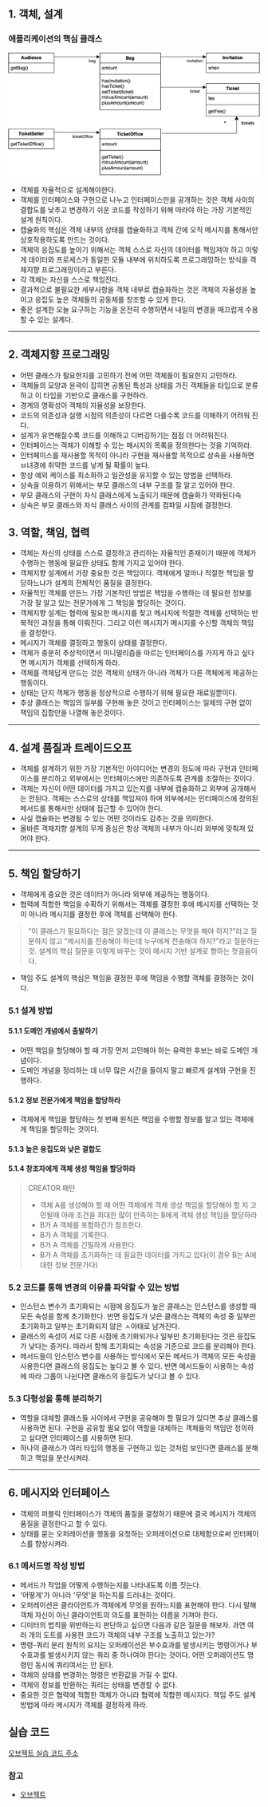 ## 1. 객체, 설계

### 애플리케이션의 핵심 클래스
![그림 1.1 애플리케이션의 핵심 클래스](/books/%EC%98%A4%EB%B8%8C%EC%A0%9D%ED%8A%B8/image/Chapter1_1_%E1%84%8B%E1%85%A2%E1%84%91%E1%85%B3%E1%86%AF%E1%84%85%E1%85%B5%E1%84%8F%E1%85%A6%E1%84%8B%E1%85%B5%E1%84%89%E1%85%A7%E1%86%AB%E1%84%8B%E1%85%B4%20%E1%84%92%E1%85%A2%E1%86%A8%E1%84%89%E1%85%B5%E1%86%B7%20%E1%84%8F%E1%85%B3%E1%86%AF%E1%84%85%E1%85%A2%E1%84%89%E1%85%B3.drawio.png)

- 객체를 자율적으로 설계해야한다.
- 객체를 인터페이스와 구현으로 나누고 인터페이스만을 공개하는 것은 객체 사이의 결합도를 낮추고 변경하기 쉬운 코드를 작성하기 위해 따라야 하는 가장 기본적인 설계 원칙이다.
- 캡슐화의 핵심은 객체 내부의 상태를 캡슐화하고 객체 간에 오직 메시지를 통해서만 상호작용하도록 만드는 것이다.
- 객체의 응집도를 높이기 위해서는 객체 스스로 자신의 데이터를 책임져야 하고 이렇게 데이터와 프로세스가 동일한 모듈 내부에 위치하도록 프로그래밍하는 방식을 객체지향 프로그래밍이라고 부른다.
- 각 객체는 자신을 스스로 책임진다.
- 결과적으로 불필요한 세부사항을 객체 내부로 캡슐화하는 것은 객체의 자율성을 높이고 응집도 높은 객체들의 공동체를 창조할 수 있게 한다.
- 좋은 설계한 오늘 요구하는 기능을 온전히 수행하면서 내일의 변경을 매끄럽게 수용할 수 있는 설계다.

<hr>

## 2. 객체지향 프로그래밍
- 어떤 클래스가 필요한지를 고민하기 전에 어떤 객체들이 필요한지 고민하라.
- 객체들의 모양과 윤곽이 잡히면 공통된 특성과 상태를 가진 객체들을 타입으로 분류하고 이 타입을 기반으로 클래스를 구현하라.
- 경계의 명확성이 객체의 자율성을 보장한다.
- 코드의 의존성과 실행 시점의 의존성이 다르면 다를수록 코드를 이해하기 어려워 진다.
- 설계가 유연해질수록 코드를 이해하고 디버깅하기는 점점 더 어려워진다.
- 인터페이스는 객체가 이해할 수 있는 메시지의 목록을 정의한다는 것을 기억하라.
- 인터페이스를 재사용할 목적이 아니라 구현을 재사용할 목적으로 상속을 사용하면 ㅂ녀경에 취약한 코드를 낳게 될 확률이 높다.
- 항상 예외 케이스를 최소화하고 일관성을 유지할 수 있는 방법을 선택하라.
- 상속을 이용하기 위해서는 부모 클래스의 내부 구조를 잘 알고 있어야 한다.
- 부모 클래스의 구현이 자식 클래스에게 노출되기 때문에 캡슐화가 약화된다속
- 상속은 부모 클래스와 자식 클래스 사이의 관계를 컴파일 시점에 결정한다.

## 3. 역할, 책임, 협력
- 객체는 자신의 상태를 스스로 결정하고 관리하는 자율적인 존재이기 때문에 객체가 수행하는 행동에 필요한 상태도 함께 가지고 있어야 한다.
- 객체지향 설계에서 가장 중요한 것은 책임이다. 객체에게 얼마나 적절한 책임을 할당하느냐가 설계의 전체적인 품질을 결정한다.
- 자율적인 객체를 만든느 가장 기본적인 방법은 책임을 수행하는 데 필요한 정보를 가장 잘 알고 있는 전문가에게 그 책임을 할당하는 것이다.
- 객체지향 설계는 협력에 필요한 메시지를 찾고 메시지에 적절한 객체를 선택하는 반복적인 과정을 통해 이뤄진다. 그리고 이런 메시지가 메시지를 수신할 객체의 책임을 결정한다.
- 메시지가 객체를 결정하고 행동이 상태를 결정한다.
- 객체가 충분히 추상적이면서 미니멀리즘을 따르는 인터페이스를 가지게 하고 싶다면 메시지가 객체를 선택하게 하라.
- 객체를 객체답게 만드는 것은 객체의 상태가 아니라 객체가 다른 객체에게 제공하는 행동이다.
- 상태는 단지 객체가 행동을 정상적으로 수행하기 위해 필요한 재료일뿐이다.
- 추상 클래스는 책임의 일부를 구현해 놓은 것이고 인터페이스는 일체의 구현 없이 책임의 집합만을 나열해 놓은것이다.

<hr>

## 4. 설계 품질과 트레이드오프
- 객체를 설계하기 위한 가장 기본적인 아이디어는 변경의 정도에 따라 구현과 인터페이스를 분리하고 외부에서는 인터페이스에만 의존하도록 관계를 조절하는 것이다. 
- 객체는 자신이 어떤 데이터를 가지고 있는지를 내부에 캡슐화하고 외부에 공개해서는 안된다. 객체는 스스로의 상태를 책임져야 하며 외부에서는 인터페이스에 정의된 메서드를 통해서만 상태에 접근할 수 있어야 한다.
- 사실 캡슐화는 변경될 수 있는 어떤 것이라도 감추는 것을 의미한다.
- 올바른 객체지향 설계의 무게 중심은 항상 객체의 내부가 아니라 외부에 맞춰져 있어야 한다.

<hr>

## 5. 책임 할당하기
- 객체에게 중요한 것은 데이터가 아니라 외부에 제공하는 행동이다.
- 협력에 적합한 책임을 수확하기 위해서는 객체를 결정한 후에 메시지를 선택하는 것이 아니라 메시지를 결정한 후에 객체를 선택해야 한다.
> "이 클래스가 필요하다는 점은 알겠는데 이 클래스는 무엇을 해야 하지?"라고 질문하지 않고 "메시지를 전송해야 하는데 누구에게 전송해야 하지?"라고 질문하는 것. 설계의 핵심 질문을 이렇게 바꾸는 것이 메시지 기반 설계로 향하는 첫걸음이다.
- 책임 주도 설계의 핵심은 책임을 결정한 후에 책임을 수행할 객체를 결정하는 것이다.
### 5.1 설계 방법
#### 5.1.1 도메인 개념에서 출발하기
- 어떤 책임을 할당해야 할 때 가장 먼저 고민해야 하는 유력한 후보는 바로 도메인 개념이다.
- 도메인 개념을 정리하는 데 너무 많은 시간을 들이지 말고 빠르게 설계와 구현을 진행하다.
#### 5.1.2 정보 전문가에게 책임을 할당하라
- 객체에게 책임을 할당하는 첫 번째 원칙은 책임을 수행할 정보를 알고 있는 객체에게 책임을 할당하는 것이다.
#### 5.1.3 높은 응집도와 낮은 결합도
#### 5.1.4 창조자에게 객체 생성 책임을 할당하라
>CREATOR 패턴
>- 객체 A를 생성해야 할 때 어떤 객체에게 객체 생성 책임을 할당해야 할 지 고민될때 아래 조건을 최대한 많이 만족하는 B에게 객체 생성 책임을 할당하라
>- B가 A 객체를 포함하건가 참조한다.
>- B가 A 객체를 기록한다.
>- B가 A 객체를 긴밀하게 사용한다.
>- B가 A 객체를 초기화하는 데 필요한 데이터를 가지고 있다(이 경우 B는 A에 대한 정보 전문가다)

### 5.2 코드를 통해 변경의 이유를 파악할 수 있는 방법
- 인스턴스 변수가 초기화되는 시점에 응집도가 높은 클래스는 인스턴스를 생성할 때 모든 속성을 함께 초기화한다. 반면 응집도가 낮은 클래스는 객체의 속성 중 일부만 초기화하고 일부는 초기화되지 않은 ㅅ아태로 남겨진다.
- 클래스의 속성이 서로 다른 시점에 초기화되거나 일부만 초기화된다는 것은 응집도가 낮다는 증거다. 따라서 함께 초기화되는 속성을 기준으로 코드를 분리해야 한다.
- 메서드들이 인스턴스 변수를 사용하는 방식에서 모든 메서드가 객체의 모든 속성을 사용한다면 클래스의 응집도는 높다고 볼 수 있다. 반면 메서드들이 사용하는 속성에 따라 그룹이 나뉜다면 클래스의 응집도가 낮다고 볼 수 있다.

### 5.3 다형성을 통해 분리하기
- 역할을 대체할 클래스들 사이에서 구현을 공유해야 할 필요가 있다면 추상 클래스를 사용하면 된다. 구현을 공유할 필요 없이 역할을 대체하는 객체들의 책임만 정의하고 싶다면 인터페이스를 사용하면 된다.
- 하나의 클래스가 여러 타입의 행동을 구현하고 있는 것처럼 보인다면 클래스를 분해하고 책임을 분산시켜라.

<hr>

## 6. 메시지와 인터페이스
- 객체의 퍼블릭 인터페이스가 객체의 품질을 결정하기 때문에 결국 메시지가 객체의 품질을 결정한다고 할 수 있다.
- 상태를 묻는 오퍼레이션을 행동을 요청하는 오퍼레이션으로 대체함으로써 인터페이스를 향상시켜라.
### 6.1 메서드명 작성 방법
- 메서드가 작업을 어떻게 수행하는지를 나타내도록 이름 짓는다.
- '어떻게'가 아니라 '무엇'을 하는지를 드러내는 것이다.
- 오퍼레이션은 클라이언트가 객체에게 무엇을 원하느지를 표현해야 한다. 다시 말해 객체 자신이 아닌 클라이언트의 의도를 표현하는 이름을 가져야 한다.
- 디미터의 법칙을 위반하는지 판단하고 싶으면 다음과 같은 질문을 해보자. 과연 여러 개의 도트를 사용한 코드가 객체의 내부 구조를 노출하고 있는가?
- 명령-쿼리 분리 원칙의 요지는 오퍼레이션은 부수효과를 발생시키는 명령이거나 부수효과를 발생시키지 않는 쿼리 중 하나여야 한다는 것이다. 어떤 오퍼레이션도 명령인 동시에 쿼리여서는 안 된다.
- 객체의 상태를 변경하는 명령은 반환값을 가질 수 없다.
- 객체의 정보를 반환하는 쿼리는 상태를 변경할 수 없다.
- 중요한 것은 협력에 적합한 객체가 아니라 협력에 적합한 메시지다. 책임 주도 설계 방법에 따라 메시지가 객체를 결정하게 하라.
## 실습 코드
[오브젝트 실습 코드 주소](https://github.com/joohyuk2074/TIL_PRACTICE_CODE/tree/master/object)

### 참고
- [오브젝트](http://www.yes24.com/Product/Goods/74219491)